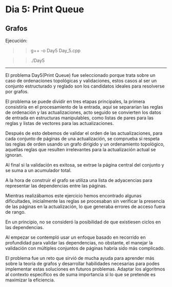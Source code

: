 # Dia 5: Print Queue
## Grafos  
Ejecución:  
>> g++ -o Day5 Day_5.cpp

>> ./Day5
***
El problema Day5(Print Queue) fue seleccionado porque trata sobre un caso de ordenaciones topológicas y validaciones, estos casos al ser un conjunto estructurado y reglado son los candidatos ideales para resolverse por grafos.

El problema se puede dividir en tres etapas principales, la primera consistiría en el procesamiento de la entrada, aquí se separarían las reglas de ordenación y las actualizaciones, acto seguido se convierten los datos de entrada en estructuras manipulables, como listas de pares para las reglas y listas de vectores para las actualizaciones.

Después de esto debemos de validar el orden de las actualizaciones, para cada conjunto de páginas de una actualización, se comprueba si respeta las reglas de orden usando un grafo dirigido y un ordenamiento topológico, aquellas reglas que resulten irrelevantes para la actualización actual se ignoran.

Al final si la validación es exitosa, se extrae la página central del conjunto y se suma a un acumulador total.

A la hora de construir el grafo se utiliza una lista de adyacencias para representar las dependencias entre las páginas.

Mientras realizábamos este ejercicio hemos encontrado algunas dificultades, inicialmente las reglas se procesaban sin verificar la presencia de las páginas en la actualización, lo que generaba errores de acceso fuera de rango.

En un principio, no se consideró la posibilidad de que existiesen ciclos en las dependencias.

Al empezar se contempló usar un enfoque basado en recorrido en profundidad para validar las dependencias, no obstante, el manejar la validación con múltiples conjuntos de páginas habría sido más complicado.

El problema fue un reto que sirvió de mucha ayuda para aprender más sobre la teoría de grafos y desarrollar habilidades necesarias para podes implementar estas soluciones en futuros problemas. Adaptar los algoritmos al contexto especifico es de suma importancia si lo que se pretende es maximizar la eficiencia.

